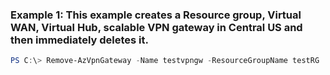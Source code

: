 ### Example 1: This example creates a Resource group, Virtual WAN, Virtual Hub, scalable VPN gateway in Central US and then immediately deletes it. 
```powershell
PS C:\> Remove-AzVpnGateway -Name testvpngw -ResourceGroupName testRG
```

